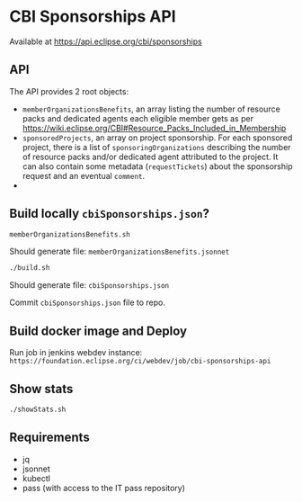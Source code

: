 # CBI Sponsorships API

Available at https://api.eclipse.org/cbi/sponsorships

## API

The API provides 2 root objects:
* `memberOrganizationsBenefits`, an array listing the number of resource packs and dedicated agents each eligible member gets as per https://wiki.eclipse.org/CBI#Resource_Packs_Included_in_Membership
* `sponsoredProjects`, an array on project sponsorship. For each sponsored project, there is a list of `sponsoringOrganizations` describing the number of resource packs and/or dedicated agent attributed to the project. It can also contain some metadata (`requestTickets`) about the sponsorship request and an eventual `comment`.
* 
## Build locally `cbiSponsorships.json`?

```bash
memberOrganizationsBenefits.sh
```

Should generate file: `memberOrganizationsBenefits.jsonnet`


```bash
./build.sh
```
Should generate file: `cbiSponsorships.json`

Commit `cbiSponsorships.json` file to repo.

## Build docker image and Deploy

Run job in jenkins webdev instance: `https://foundation.eclipse.org/ci/webdev/job/cbi-sponsorships-api`

## Show stats

```bash
./showStats.sh
```

## Requirements
* jq
* jsonnet
* kubectl
* pass (with access to the IT pass repository)